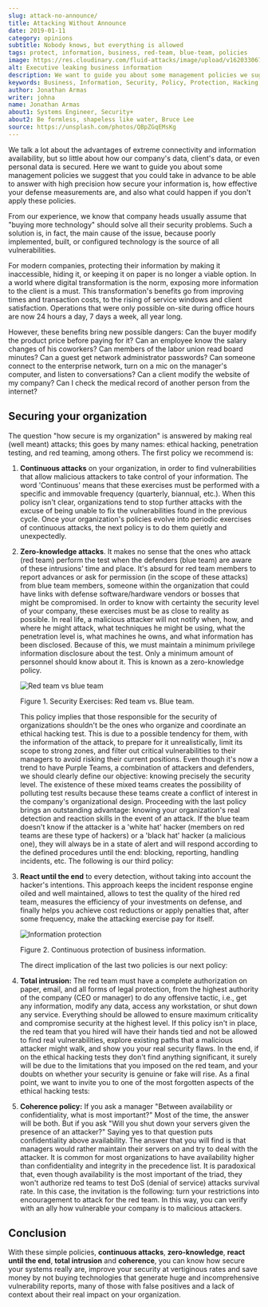 ```yaml
---
slug: attack-no-announce/
title: Attacking Without Announce
date: 2019-01-11
category: opinions
subtitle: Nobody knows, but everything is allowed
tags: protect, information, business, red-team, blue-team, policies
image: https://res.cloudinary.com/fluid-attacks/image/upload/v1620330672/blog/attack-no-announce/cover_fx1pcf.webp
alt: Executive leaking business information
description: We want to guide you about some management policies we suggest that you could take to answer with high precision how secure your information is.
keywords: Business, Information, Security, Policy, Protection, Hacking, Best Practices, Ethical Hacking, Pentesting
author: Jonathan Armas
writer: johna
name: Jonathan Armas
about1: Systems Engineer, Security+
about2: Be formless, shapeless like water, Bruce Lee
source: https://unsplash.com/photos/QBpZGqEMsKg
---
```


We talk a lot about the advantages of extreme connectivity
and information availability,
but so little about how our company's data,
client's data,
or even personal data is secured.
Here we want to guide you about some management policies
we suggest that you could take in advance
to be able to answer with high precision
how secure your information is,
how effective your defense measurements are,
and also what could happen if you don't apply these policies.

From our experience,
we know that company heads usually assume that
"buying more technology" should solve all their security problems.
Such a solution is,
in fact,
the main cause of the issue,
because poorly implemented, built, or configured technology
is the source of all vulnerabilities.

For modern companies,
protecting their information by making it inaccessible,
hiding it,
or keeping it on paper is no longer a viable option.
In a world where digital transformation is the norm,
exposing more information to the client is a must.
This transformation's benefits go from improving times and transaction costs,
to the rising of service windows and client satisfaction.
Operations
that were only possible on-site during office hours
are now 24 hours a day,
7 days a week,
all year long.

However,
these benefits bring new possible dangers:
Can the buyer modify the product price before paying for it?
Can an employee know the salary changes of his coworkers?
Can members of the labor union read board minutes?
Can a guest get network administrator passwords?
Can someone connect to the enterprise network,
turn on a mic on the manager's computer,
and listen to conversations?
Can a client modify the website of my company?
Can I check the medical record of another person from the internet?

## Securing your organization

The question "how secure is my organization" is answered
by making real (well meant) attacks;
this goes by many names:
ethical hacking, penetration testing, and red teaming,
among others.
The first policy we recommend is:

1. **Continuous attacks** on your organization,
    in order to find vulnerabilities
    that allow malicious attackers to take control of your information.
    The word 'Continuous' means that
    these exercises must be performed
    with a specific and immovable frequency
    (quarterly, biannual, etc.).
    When this policy isn't clear,
    organizations tend to stop further attacks
    with the excuse of being unable to fix the vulnerabilities found
    in the previous cycle.
    Once your organization's policies evolve
    into periodic exercises of continuous attacks,
    the next policy is to do them quietly and unexpectedly.

2. **Zero-knowledge attacks**.
    It makes no sense that the ones who attack (red team)
    perform the test when the defenders (blue team)
    are aware of these intrusions' time and place.
    It's absurd for red team members to report advances
    or ask for permission
    (in the scope of these attacks)
    from blue team members,
    someone within the organization
    that could have links with defense software/hardware vendors or bosses
    that might be compromised.
    In order to know with certainty the security level of your company,
    these exercises must be as close to reality as possible.
    In real life,
    a malicious attacker will not notify when,
    how, and where he might attack,
    what techniques he might be using,
    what the penetration level is,
    what machines he owns,
    and what information has been disclosed.
    Because of this,
    we must maintain a minimum privilege information disclosure
    about the test.
    Only a minimum amount of personnel should know about it.
    This is known as a zero-knowledge policy.

    <div class="imgblock">

    ![Red team vs blue team](https://res.cloudinary.com/fluid-attacks/image/upload/c_scale,w_500/v1620330673/blog/attack-no-announce/red-blue_pzcaso.webp)

    <div class="title">

    Figure 1. Security Exercises: Red team vs. Blue team.

    </div>

    </div>

    This policy implies that
    those responsible for the security of organizations
    shouldn't be the ones who organize and coordinate an ethical hacking test.
    This is due to a possible tendency for them,
    with the information of the attack,
    to prepare for it unrealistically,
    limit its scope to strong zones,
    and filter out critical vulnerabilities to their managers
    to avoid risking their current positions.
    Even though it's now a trend to have Purple Teams,
    a combination of attackers and defenders,
    we should clearly define our objective:
    knowing precisely the security level.
    The existence of these mixed teams
    creates the possibility of polluting test results
    because these teams create a conflict of interest
    in the company's organizational design.
    Proceeding with the last policy brings an outstanding advantage:
    knowing your organization's real detection and reaction skills
    in the event of an attack.
    If the blue team doesn't know
    if the attacker is a 'white hat' hacker
    (members on red teams are these type of hackers)
    or a 'black hat' hacker (a malicious one),
    they will always be in a state of alert
    and will respond according to the defined procedures until the end:
    blocking, reporting, handling incidents, etc.
    The following is our third policy:

3. **React until the end** to every detection,
    without taking into account the hacker's intentions.
    This approach keeps the incident response engine oiled
    and well maintained,
    allows to test the quality of the hired red team,
    measures the efficiency of your investments on defense,
    and finally helps you achieve cost reductions
    or apply penalties that,
    after some frequency,
    make the attacking exercise pay for itself.

    <div class="imgblock">

    ![Information protection](https://res.cloudinary.com/fluid-attacks/image/upload/c_scale,w_500/v1620330670/blog/attack-no-announce/protect_gosch3.webp)

    <div class="title">

    Figure 2. Continuous protection of business information.

    </div>

    </div>

    The direct implication of the last two policies is our next policy:

4. **Total intrusion:**
    The red team must have a complete authorization on paper,
    email, and all forms of legal protection,
    from the highest authority of the company
    (CEO or manager)
    to do any offensive tactic,
    i.e., get any information, modify any data,
    access any workstation, or shut down any service.
    Everything should be allowed to ensure maximum criticality
    and compromise security at the highest level.
    If this policy isn't in place,
    the red team that you hired will have their hands tied
    and not be allowed to find real vulnerabilities,
    explore existing paths that a malicious attacker might walk,
    and show you your real security flaws.
    In the end,
    if on the ethical hacking tests
    they don't find anything significant,
    it surely will be due to the limitations
    that you imposed on the red team,
    and your doubts
    on whether your security is genuine or fake
    will rise.
    As a final point,
    we want to invite you
    to one of the most forgotten aspects of the ethical hacking tests:

5. **Coherence policy:**
    If you ask a manager
    "Between availability or confidentiality,
    what is most important?"
    Most of the time,
    the answer will be both.
    But if you ask
    "Will you shut down your servers
    given the presence of an attacker?"
    Saying yes to that question puts confidentiality above availability.
    The answer
    that you will find
    is that managers would rather maintain their servers on
    and try to deal with the attacker.
    It is common for most organizations
    to have availability higher than confidentiality and integrity
    in the precedence list.
    It is paradoxical that,
    even though availability is the most important of the triad,
    they won't authorize red teams to test DoS
    (denial of service)
    attacks survival rate.
    In this case,
    the invitation is the following:
    turn your restrictions into encouragement to attack
    for the red team.
    In this way,
    you can verify with an ally
    how vulnerable your company is to malicious attackers.

## Conclusion

With these simple policies,
**continuous attacks**, **zero-knowledge**,
**react until the end**, **total intrusion** and **coherence**,
you can know how secure your systems really are,
improve your security at vertiginous rates
and save money by not buying technologies
that generate huge and incomprehensive vulnerability reports,
many of those with false positives
and a lack of context
about their real impact on your organization.

